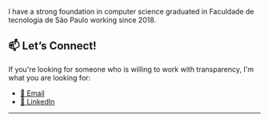 I have a strong foundation in computer science graduated in Faculdade de tecnologia de São Paulo working since 2018.

## 📫 Let’s Connect!

If you're looking for someone who is willing to work with transparency, I'm what you are looking for:

- [📧 Email](mailto:ariel.se@icloud.com)
- [💼 LinkedIn](https://www.linkedin.com/in/ariel-evangelista/)

---
